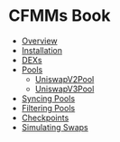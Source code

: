 

# CFMMs Book
- [Overview](./Overview.md)
- [Installation]()
- [DEXs]()
- [Pools]()
  - [UniswapV2Pool]()
  - [UniswapV3Pool]()
- [Syncing Pools]()
- [Filtering Pools]()
- [Checkpoints]()
- [Simulating Swaps]()
